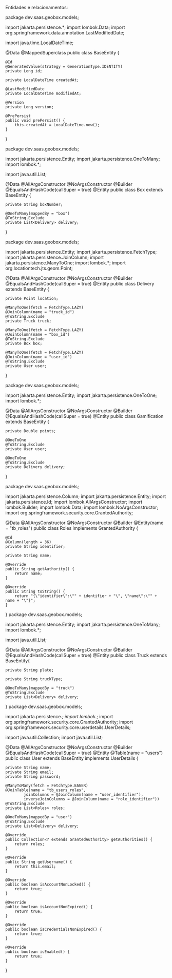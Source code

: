 Entidades e relacionamentos: 

package dev.saas.geobox.models;

import jakarta.persistence.*;
import lombok.Data;
import org.springframework.data.annotation.LastModifiedDate;

import java.time.LocalDateTime;

@Data
@MappedSuperclass
public class BaseEntity {

    @Id
    @GeneratedValue(strategy = GenerationType.IDENTITY)
    private Long id;

    private LocalDateTime createdAt;

    @LastModifiedDate
    private LocalDateTime modifiedAt;

    @Version
    private Long version;

    @PrePersist
    public void prePersist() {
        this.createdAt = LocalDateTime.now();
    }
}


package dev.saas.geobox.models;

import jakarta.persistence.Entity;
import jakarta.persistence.OneToMany;
import lombok.*;

import java.util.List;

@Data
@AllArgsConstructor
@NoArgsConstructor
@Builder
@EqualsAndHashCode(callSuper = true)
@Entity
public class Box extends BaseEntity {

    private String boxNumber;

    @OneToMany(mappedBy = "box")
    @ToString.Exclude
    private List<Delivery> delivery;

}

package dev.saas.geobox.models;

import jakarta.persistence.Entity;
import jakarta.persistence.FetchType;
import jakarta.persistence.JoinColumn;
import jakarta.persistence.ManyToOne;
import lombok.*;
import org.locationtech.jts.geom.Point;

@Data
@AllArgsConstructor
@NoArgsConstructor
@Builder
@EqualsAndHashCode(callSuper = true)
@Entity
public class Delivery extends BaseEntity {

    private Point location;

    @ManyToOne(fetch = FetchType.LAZY)
    @JoinColumn(name = "truck_id")
    @ToString.Exclude
    private Truck truck;

    @ManyToOne(fetch = FetchType.LAZY)
    @JoinColumn(name = "box_id")
    @ToString.Exclude
    private Box box;

    @ManyToOne(fetch = FetchType.LAZY)
    @JoinColumn(name = "user_id")
    @ToString.Exclude
    private User user;

}

package dev.saas.geobox.models;

import jakarta.persistence.Entity;
import jakarta.persistence.OneToOne;
import lombok.*;

@Data
@AllArgsConstructor
@NoArgsConstructor
@Builder
@EqualsAndHashCode(callSuper = true)
@Entity
public class Gamification extends BaseEntity {

    private Double points;

    @OneToOne
    @ToString.Exclude
    private User user;

    @OneToOne
    @ToString.Exclude
    private Delivery delivery;

}

package dev.saas.geobox.models;

import jakarta.persistence.Column;
import jakarta.persistence.Entity;
import jakarta.persistence.Id;
import lombok.AllArgsConstructor;
import lombok.Builder;
import lombok.Data;
import lombok.NoArgsConstructor;
import org.springframework.security.core.GrantedAuthority;

@Data
@AllArgsConstructor
@NoArgsConstructor
@Builder
@Entity(name = "tb_roles")
public class Roles implements GrantedAuthority {

    @Id
    @Column(length = 36)
    private String identifier;

    private String name;

    @Override
    public String getAuthority() {
        return name;
    }

    @Override
    public String toString() {
        return "{\"identifier\":\"" + identifier + "\", \"name\":\"" + name + "\"}";
    }
}
package dev.saas.geobox.models;

import jakarta.persistence.Entity;
import jakarta.persistence.OneToMany;
import lombok.*;

import java.util.List;

@Data
@AllArgsConstructor
@NoArgsConstructor
@Builder
@EqualsAndHashCode(callSuper = true)
@Entity
public class Truck extends BaseEntity{

    private String plate;

    private String truckType;

    @OneToMany(mappedBy = "truck")
    @ToString.Exclude
    private List<Delivery> delivery;

}
package dev.saas.geobox.models;

import jakarta.persistence.*;
import lombok.*;
import org.springframework.security.core.GrantedAuthority;
import org.springframework.security.core.userdetails.UserDetails;

import java.util.Collection;
import java.util.List;

@Data
@AllArgsConstructor
@NoArgsConstructor
@Builder
@EqualsAndHashCode(callSuper = true)
@Entity
@Table(name = "users")
public class User extends BaseEntity implements UserDetails {

    private String name;
    private String email;
    private String password;

    @ManyToMany(fetch = FetchType.EAGER)
    @JoinTable(name = "tb_users_roles",
            joinColumns = @JoinColumn(name = "user_identifier"),
            inverseJoinColumns = @JoinColumn(name = "role_identifier"))
    @ToString.Exclude
    private List<Roles> roles;

    @OneToMany(mappedBy = "user")
    @ToString.Exclude
    private List<Delivery> delivery;

    @Override
    public Collection<? extends GrantedAuthority> getAuthorities() {
        return roles;
    }

    @Override
    public String getUsername() {
        return this.email;
    }

    @Override
    public boolean isAccountNonLocked() {
        return true;
    }

    @Override
    public boolean isAccountNonExpired() {
        return true;
    }

    @Override
    public boolean isCredentialsNonExpired() {
        return true;
    }

    @Override
    public boolean isEnabled() {
        return true;
    }

}
